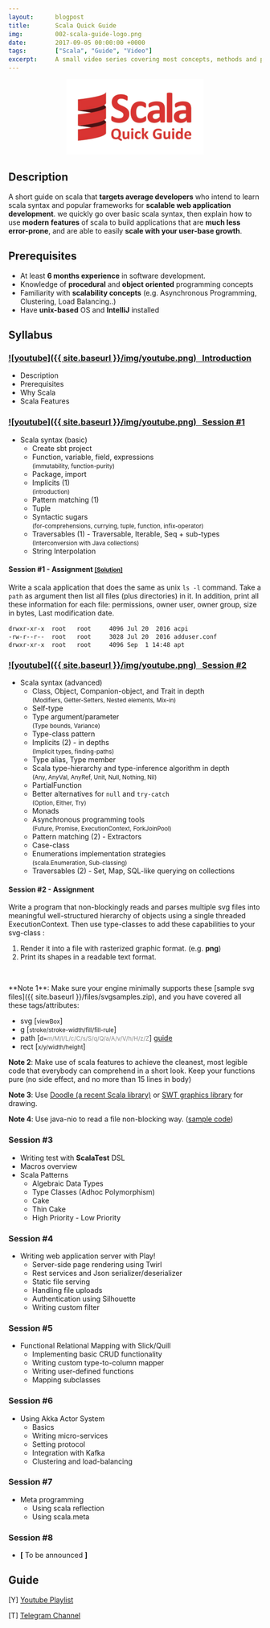 ```yaml
---
layout:      blogpost
title:       Scala Quick Guide
img:         002-scala-guide-logo.png
date:        2017-09-05 00:00:00 +0000
tags:        ["Scala", "Guide", "Video"]
excerpt:     A small video series covering most concepts, methods and popular frameworks of Scala language
---
```


<center>
<img src="/img/posts/002-scala-guide-logo.png" />
</center>

## Description
A short guide on scala that **targets average developers** who intend to learn scala syntax and popular frameworks for **scalable web application development**. we quickly go over basic scala syntax, then explain how to use **modern features** of scala to build applications that are **much less error-prone**, and are able to easily **scale with your user-base growth**.

## Prerequisites
 - At least **6 months experience** in software development.
 - Knowledge of **procedural** and **object oriented** programming concepts
 - Familiarity with **scalability concepts** (e.g. Asynchronous Programming, Clustering, Load Balancing..)
 - Have **unix-based** OS and **IntelliJ** installed

## Syllabus

### [![youtube]({{ site.baseurl }}/img/youtube.png) &nbsp; Introduction](https://www.youtube.com/watch?v=1ycGtnqw5b0&list=PLWurvNkeUyp4HUocRQ8XTRQ61L0gZm5WT&index=1)
- Description
- Prerequisites
- Why Scala
- Scala Features

### [![youtube]({{ site.baseurl }}/img/youtube.png) &nbsp; Session #1](https://www.youtube.com/watch?v=cVj6HEeoBHY&list=PLWurvNkeUyp4HUocRQ8XTRQ61L0gZm5WT&t=1744s&index=2)
- Scala syntax (basic)
  - Create sbt project
  - Function, variable, field, expressions<br/>
    <small>(immutability, function-purity)</small>
  - Package, import
  - Implicits (1)<br/>
    <small>(introduction)</small>
  - Pattern matching (1)
  - Tuple
  - Syntactic sugars<br/>
    <small>(for-comprehensions, currying, tuple, function, infix-operator)</small>
  - Traversables (1) - Traversable, Iterable, Seq + sub-types<br/>
    <small>(Interconversion with Java collections)</small>
  - String Interpolation

#### Session #1 - Assignment <small><a href="https://gist.github.com/nimatrueway/aff9336eff532c64ea50c46b870b2bb0">[Solution]</a></small>

Write a scala application that does the same as unix `ls -l` command. Take a `path` as argument then list all files (plus directories) in it. In addition, print all these information for each file: permissions, owner user, owner group, size in bytes, Last modification date.

```
drwxr-xr-x  root   root     4096 Jul 20  2016 acpi
-rw-r--r--  root   root     3028 Jul 20  2016 adduser.conf
drwxr-xr-x  root   root     4096 Sep  1 14:48 apt
```

### [![youtube]({{ site.baseurl }}/img/youtube.png) &nbsp; Session #2](https://www.youtube.com/watch?v=9_mIEC8RzQM&index=3&list=PLWurvNkeUyp4HUocRQ8XTRQ61L0gZm5WT)
- Scala syntax (advanced)
  - Class, Object, Companion-object, and Trait in depth<br/>
    <small>(Modifiers, Getter-Setters, Nested elements, Mix-in)</small>
  - Self-type
  - Type argument/parameter<br/>
    <small>(Type bounds, Variance)</small>
  - Type-class pattern
  - Implicits (2) - in depths<br/>
    <small>(Implicit types, finding-paths)</small>
  - Type alias, Type member
  - Scala type-hierarchy and type-inference algorithm in depth<br/>
    <small>(Any, AnyVal, AnyRef, Unit, Null, Nothing, Nil)</small>
  - PartialFunction
  - Better alternatives for `null` and `try-catch`<br/>
    <small>(Option, Either, Try)</small>
  - Monads
  - Asynchronous programming tools<br/>
    <small>(Future, Promise, ExecutionContext, ForkJoinPool)</small>
  - Pattern matching (2) - Extractors
  - Case-class
  - Enumerations implementation strategies<br/>
    <small>(scala.Enumeration, Sub-classing)</small>
  - Traversables (2) - Set, Map, SQL-like querying on collections

#### Session #2 - Assignment

Write a program that non-blockingly reads and parses multiple svg files into meaningful well-structured hierarchy of objects using a single threaded ExecutionContext. Then use type-classes to add these capabilities to your svg-class :

1. Render it into a file with rasterized graphic format. (e.g. **png**)
2. Print its shapes in a readable text format.
<p>&nbsp;</p>
**Note 1**: Make sure your engine minimally supports these [sample svg files]({{ site.baseurl }}/files/svgsamples.zip), and you have covered all these tags/attributes:

  - svg [<small>viewBox</small>]
  - g [<small>stroke/stroke-width/fill/fill-rule</small>]
  - path [<small>d=<font color="#888">m/M/l/L/c/C/s/S/q/Q/a/A/v/V/h/H/z/Z</font></small>] [guide](https://css-tricks.com/svg-path-syntax-illustrated-guide/)
  - rect [<small>x/y/width/height</small>]

**Note 2**: Make use of scala features to achieve the cleanest, most legible code that everybody can comprehend in a short look. Keep your functions pure (no side effect, and no more than 15 lines in body)

**Note 3**: Use [Doodle (a recent Scala library)](https://github.com/underscoreio/doodle) or [SWT graphics library](http://www.eclipse.org/swt/snippets/) for drawing.

**Note 4**: Use java-nio to read a file non-blocking way. ([sample code](https://gist.github.com/tovbinm/f73849aff169d1ebeb97))

### Session #3
- Writing test with **ScalaTest** DSL
- Macros overview
- Scala Patterns
  - Algebraic Data Types
  - Type Classes (Adhoc Polymorphism)
  - Cake
  - Thin Cake
  - High Priority - Low Priority

### Session #4
- Writing web application server with Play!
  - Server-side page rendering using Twirl
  - Rest services and Json serializer/deserializer
  - Static file serving
  - Handling file uploads
  - Authentication using Silhouette
  - Writing custom filter

### Session #5
- Functional Relational Mapping with Slick/Quill
  - Implementing basic CRUD functionality
  - Writing custom type-to-column mapper
  - Writing user-defined functions
  - Mapping subclasses

### Session #6
- Using Akka Actor System
  - Basics
  - Writing micro-services
  - Setting protocol
  - Integration with Kafka
  - Clustering and load-balancing

### Session #7
- Meta programming
  - Using scala reflection
  - Using scala.meta

### Session #8
- **[** To be announced **]**

## Guide

[Y] [Youtube Playlist](https://www.youtube.com/playlist?list=PLWurvNkeUyp4HUocRQ8XTRQ61L0gZm5WT)

[T] [Telegram Channel](https://t.me/scalaguide)
